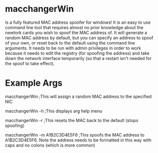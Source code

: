 macchangerWin
=============

Is a fully featured MAC address spoofer for windows! It is an easy to use command line tool that requires 
almost no prior knowledge about the newtork cards you wish to spoof the MAC address of. It will generate a random 
MAC address by default, but you can specify an address to spoof of your own, or reset back to the default using the command line 
arguments. It needs to be run with admin privileges in order to work because it needs to edit the registry (for spoofing the address) 
and take down the network interface temporarily (so that a restart isn't needed for the spoof to take effect).

Example Args
============

macchangerWin			;This will assign a random MAC address to the specified NIC

macchangerWin -h		;This displays arg help menu

macchangerWin -r		;This resets the MAC back to the default (stops spoofing)

macchangerWin -m A1B2C3D4E5F6	;This spoofs the MAC address to A1B2C3D4E5F6. Note the address needs to be formatted in this way with caps and no colons (which is more common)
